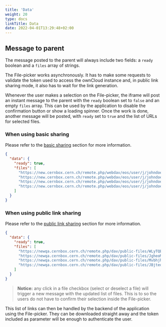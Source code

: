```yaml
---
title: 'Data'
weight: 20
type: docs
linkTitle: Data
date: 2022-04-01T13:29:48+02:00
---
```


## Message to parent

The message posted to the parent will always include two fields: a `ready`
boolean and a `files` array of strings.

The File-picker works asynchronously. It has to make some requests to validate
the token used to access the ownCloud instance and, in public link sharing mode,
it also has to wait for the link generation.

Whenever the user makes a selection on the File-picker, the iframe will post an
instant message to the parent with the `ready` boolean set to `false` and an
empty `files` array. This can be used by the application to disable the
confirmation button or show a loading spinner. Once the work is done, another
message will be posted, with `ready` set to `true` and the list of URLs for
selected files.

### When using basic sharing

Please refer to the [basic sharing](../embedding#basic-sharing) section for more
information.

```json
{
  "data": {
    "ready": true,
    "files": [
      "https://new.cernbox.cern.ch/remote.php/webdav/eos/user/j/johndoe/document_1.docx?access_token=123456789xyz",
      "https://new.cernbox.cern.ch/remote.php/webdav/eos/user/j/johndoe/document_2.docx?access_token=123456789xyz",
      "https://new.cernbox.cern.ch/remote.php/webdav/eos/user/j/johndoe/document_3.docx?access_token=123456789xyz",
      "https://new.cernbox.cern.ch/remote.php/webdav/eos/user/j/johndoe/document_4.docx?access_token=123456789xyz"
    ]
  }
}
```

### When using public link sharing

Please refer to the [public link sharing](../embedding#public-link-sharing)
section for more information.

```json
{
  "data": {
    "ready": true,
    "files": [
      "https://newqa.cernbox.cern.ch/remote.php/dav/public-files/WLyTQEmXHJVlQdO/document_1.docx",
      "https://newqa.cernbox.cern.ch/remote.php/dav/public-files/JgheoMVYenmfLGq/document_2.docx",
      "https://newqa.cernbox.cern.ch/remote.php/dav/public-files/MvbhjhEJgjHassK/document_3.docx",
      "https://newqa.cernbox.cern.ch/remote.php/dav/public-files/JBjteoIJgMJEQtz/document_4.docx"
    ]
  }
}
```

> **Notice:** any click in a file checkbox (select or deselect a file) will
> trigger a new message with the updated list of files. This is to so the users
> do not have to confirm their selection inside the File-picker.

This list of links can then be handled by the backend of the application using
the File-picker. They can be downloaded straight away and the token included as
parameter will be enough to authenticate the user.
